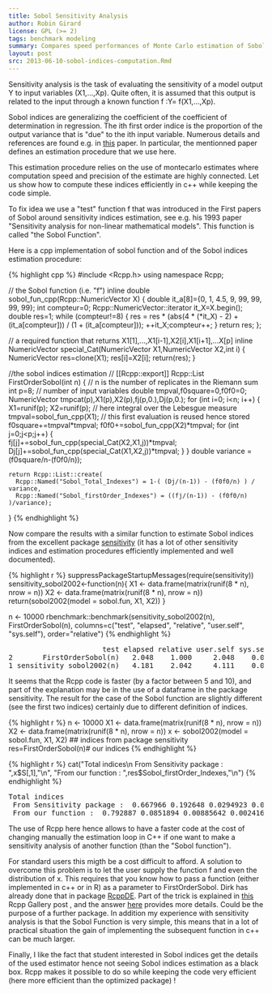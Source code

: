```yaml
---
title: Sobol Sensitivity Analysis
author: Robin Girard
license: GPL (>= 2)
tags: benchmark modeling
summary: Compares speed performances of Monte Carlo estimation of Sobol indices with Rcpp and sensitivity package
layout: post
src: 2013-06-10-sobol-indices-computation.Rmd
---
```


Sensitivity analysis is the task of evaluating the sensitivity of a model output Y to input variables  (X1,...,Xp). Quite often, it is assumed that this output is related to the input through a known function f :Y= f(X1,...,Xp). 

Sobol indices are generalizing the coefficient of the coefficient of  determination in regression. The ith first order indice is the proportion of the output variance that is "due" to the ith input variable. Numerous details and references are found e.g. in [this](http://www.sciencedirect.com/science/article/pii/S0378475400002706) paper. In particular, the mentionned paper defines an estimation procedure that we use here.

This estimation procedure relies on the use of montecarlo estimates where computation speed and precision of the estimate are highly connected.  Let us show how to compute these indices efficiently in c++ while keeping the code simple.  

To fix idea we use a "test" function f that was introduced in the First papers of Sobol around sensitivity indices estimation, see e.g. his 1993 paper "Sensitivity analysis for non-linear mathematical models". This function is called "the Sobol Function". 

Here is a cpp implementation of sobol function and of the Sobol indices estimation procedure:



{% highlight cpp %}
#include <Rcpp.h>
using namespace Rcpp;

// the Sobol function (i.e. "f")
inline double sobol_fun_cpp(Rcpp::NumericVector X) 
{
    double it_a[8]={0, 1, 4.5, 9, 99, 99, 99, 99};
    int compteur=0;
    Rcpp::NumericVector::iterator it_X=X.begin();
    double res=1;
    while (compteur!=8)
    {
        res = res * (abs(4 * (*it_X) - 2) + 
                    (it_a[compteur])) / (1 + (it_a[compteur]));
        ++it_X;compteur++;
    }
    return res;
};

// a required function that returns X1[1],...,X1[i-1],X2[i],X1[i+1],...X[p]
inline NumericVector special_Cat(NumericVector X1,NumericVector X2,int i)
{ 
  NumericVector res=clone(X1);
  res[i]=X2[i];
  return(res);
}


//the sobol indices estimation 
// [[Rcpp::export]]
Rcpp::List FirstOrderSobol(int n) {
  // n is the number of replicates in the Riemann sum
    int p=8; // number of input variables 
    double tmpval,f0square=0,f0f0=0;
    NumericVector tmpcat(p),X1(p),X2(p),fj(p,0.),Dj(p,0.);
    for (int i=0; i<n; i++)
    {
      X1=runif(p); X2=runif(p); // here integral over the Lebesgue measure
      tmpval=sobol_fun_cpp(X1); // this first evaluation is reused hence stored
      f0square+=tmpval*tmpval;
      f0f0+=sobol_fun_cpp(X2)*tmpval;
      for (int j=0;j<p;j++)
      {    
        fj[j]+=sobol_fun_cpp(special_Cat(X2,X1,j))*tmpval; 
        Dj[j]+=sobol_fun_cpp(special_Cat(X1,X2,j))*tmpval; 
      }
    }
    double variance = (f0square/n-(f0f0/n));

    return Rcpp::List::create(
      Rcpp::Named("Sobol_Total_Indexes") = 1-( (Dj/(n-1)) - (f0f0/n) ) / variance,
      Rcpp::Named("Sobol_firstOrder_Indexes") = ((fj/(n-1)) - (f0f0/n) )/variance);
}
{% endhighlight %}


Now compare the results with a similar function to estimate Sobol indices from the excellent package [sensitivity](http://cran.r-project.org/web/packages/sensitivity/index.html) (it has a lot of other sensitivity indices and estimation procedures efficiently implemented and well documented).


{% highlight r %}
suppressPackageStartupMessages(require(sensitivity))
sensitivity_sobol2002<-function(n){
  X1 <- data.frame(matrix(runif(8 * n), nrow = n))
  X2 <- data.frame(matrix(runif(8 * n), nrow = n))
  return(sobol2002(model = sobol.fun, X1, X2))
}

n <- 10000
rbenchmark::benchmark(sensitivity_sobol2002(n),
                      FirstOrderSobol(n),
                      columns=c("test", "elapsed",
                                "relative", "user.self", "sys.self"),
                      order="relative")
{% endhighlight %}



<pre class="output">
                      test elapsed relative user.self sys.self
2       FirstOrderSobol(n)   2.048    1.000     2.048    0.000
1 sensitivity_sobol2002(n)   4.181    2.042     4.111    0.071
</pre>

It seems that the Rcpp code is faster (by a factor between 5 and 10), and part of the explanation may be in the use of a dataframe in the package sensitivity. 
The result for the case of the Sobol function are slightly different (see the first two indices) certainly due to different definition of indices. 


{% highlight r %}
n <- 10000
X1 <- data.frame(matrix(runif(8 * n), nrow = n))
X2 <- data.frame(matrix(runif(8 * n), nrow = n))
x <- sobol2002(model = sobol.fun, X1, X2) ## indices from package sensitivity
res=FirstOrderSobol(n)# our indices
{% endhighlight %}


{% highlight r %}
cat("Total indices\n From Sensitivity package : ",x$S[,1],"\n", 
    "From our function : ",res$Sobol_firstOrder_Indexes,"\n")
{% endhighlight %}



<pre class="output">
Total indices
 From Sensitivity package :  0.667966 0.192648 0.0294923 0.00329963 4.15316e-05 0.000134084 0.000468673 -1.63014e-05 
 From our function :  0.792887 0.0851894 0.00885642 0.00241633 -7.88222e-05 8.27116e-06 0.000206418 -3.17788e-05 
</pre>

The use of Rcpp here hence allows to have a faster code at the cost of changing manually the estimation loop in C++ if one want to make a sensitivity analysis of another function (than the "Sobol function"). 

For standard users this migth be a cost difficult to afford. A solution to overcome this problem is to let the user supply the function f and even the distribution of x. This requires that you know how to pass a function (either implemented in c++ or in R) as a parameter to FirstOrderSobol. Dirk has already done that in package [RcppDE](http://cran.r-project.org/web/packages/RcppDE/index.html). Part of the trick is explained in [this](https://gallery.rcpp.org/articles/passing-cpp-function-pointers/) Rcpp Gallery post , and the  answer 
[here](https://stat.ethz.ch/pipermail/r-devel/2011-September/062052.html) provides more details. Could be the purpose of a further package. In addition my experience with sensitivity analysis is that the Sobol Function is very simple, this means that in a lot of practical situation the gain of implementing the subsequent function in c++ can be much larger. 

Finally, I like the fact that student interested in Sobol indices get the details of the used estimator hence not seeing Sobol indices estimation as a black box. Rcpp makes it possible to do so while keeping the code very efficient (here more efficient than the optimized package) ! 

